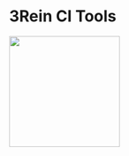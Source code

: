 # 3Rein CI Tools

<img src="https://github.com/3rein/3rein-common-logo/blob/develop/back-hand_team.svg" width="200" height="200">
